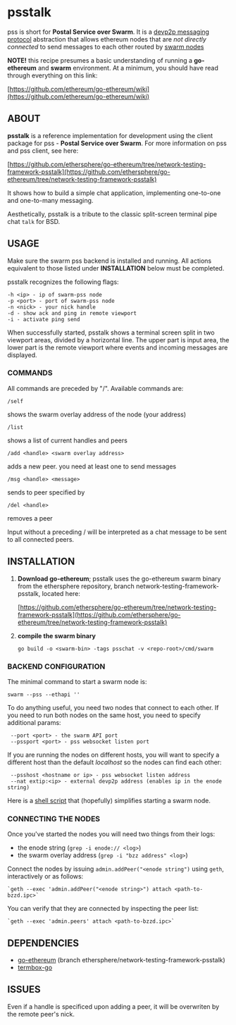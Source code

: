 # psstalk

pss is short for **Postal Service over Swarm**. It is a [devp2p messaging protocol](https://ethereum.gitbooks.io/frontier-guide/content/devp2p.html) abstraction that allows ethereum nodes that are *not directly connected* to send messages to each other routed by [swarm nodes](https://swarm-guide.readthedocs.io/en/latest/)

**NOTE!** this recipe presumes a basic understanding of running a **go-ethereum** and **swarm** environment. At a minimum, you should have read through everything on this link:

[https://github.com/ethereum/go-ethereum/wiki](https://github.com/ethereum/go-ethereum/wiki)


## ABOUT

**psstalk** is a reference implementation for development using the client package for pss - **Postal Service over Swarm**. For more information on pss and pss client, see here:

[https://github.com/ethersphere/go-ethereum/tree/network-testing-framework-psstalk](https://github.com/ethersphere/go-ethereum/tree/network-testing-framework-psstalk)

It shows how to build a simple chat application, implementing one-to-one and one-to-many messaging.

Aesthetically, psstalk is a tribute to the classic split-screen terminal pipe chat `talk`  for BSD.


## USAGE

Make sure the swarm pss backend is installed and running. All actions equivalent to those listed under **INSTALLATION** below must be completed.

psstalk recognizes the following flags:

    -h <ip> - ip of swarm-pss node
    -p <port> - port of swarm-pss node
    -n <nick> - your nick handle
    -d - show ack and ping in remote viewport
    -i - activate ping send

When successfully started, psstalk shows a terminal screen split in two viewport areas, divided by a horizontal line. The upper part is input area, the lower part is the remote viewport where events and incoming messages are displayed.

### COMMANDS

All commands are preceded by "/". Available commands are:
    
    /self

   shows the swarm overlay address of the node (your address)

    /list

   shows a list of current handles and peers

    /add <handle> <swarm overlay address>

   adds a new peer. you need at least one to send messages

    /msg <handle> <message>

   sends <message> to peer specified by <handle>

    /del <handle>

   removes a peer

Input without a preceding / will be interpreted as a chat message to be sent to all connected peers.

## INSTALLATION

1. **Download go-ethereum**; psstalk uses the go-ethereum swarm binary from the ethersphere repository, branch network-testing-framework-psstalk, located here:

   [https://github.com/ethersphere/go-ethereum/tree/network-testing-framework-psstalk](https://github.com/ethersphere/go-ethereum/tree/network-testing-framework-psstalk)

2. **compile the swarm binary**

   `go build -o <swarm-bin> -tags psschat -v <repo-root>/cmd/swarm`

### BACKEND CONFIGURATION

The minimal command to start a swarm node is:

   `swarm --pss --ethapi ''`

To do anything useful, you need two nodes that connect to each other. If you need to run both nodes on the same host, you need to specify additional params:

     --port <port> - the swarm API port
     --pssport <port> - pss websocket listen port

If you are running the nodes on different hosts, you will want to specify a different host than the default *localhost* so the nodes can find each other:

     --psshost <hostname or ip> - pss websocket listen address
     --nat extip:<ip> - external devp2p address (enables ip in the enode string)

Here is a [shell script](http://swarm-gateways.net/bzzr:/847e6cfbf47949bbed3ecafadbf447b8a0b0a7b6e7ffc09d9cb01e2184243a69/?content_type=text/plain) that (hopefully) simplifies starting a swarm node. 

### CONNECTING THE NODES

Once you've started the nodes you will need two things from their logs:

* the enode string (`grep -i enode:// <log>`)
* the swarm overlay address (`grep -i "bzz address" <log>`)

Connect the nodes by issuing `admin.addPeer("<enode string")` using `geth`, interactively or as follows:

    `geth --exec 'admin.addPeer("<enode string>") attach <path-to-bzzd.ipc>`

You can verify that they are connected by inspecting the peer list:

    `geth --exec 'admin.peers' attach <path-to-bzzd.ipc>`

## DEPENDENCIES

- [go-ethereum](https://github.com/ethersphere/go-ethereum/tree/psstalk) (branch ethersphere/network-testing-framework-psstalk)
- [termbox-go](https://github.com/nsf/termbox-go)

## ISSUES

Even if a handle is specificed upon adding a peer, it will be overwriten by the remote peer's nick.
